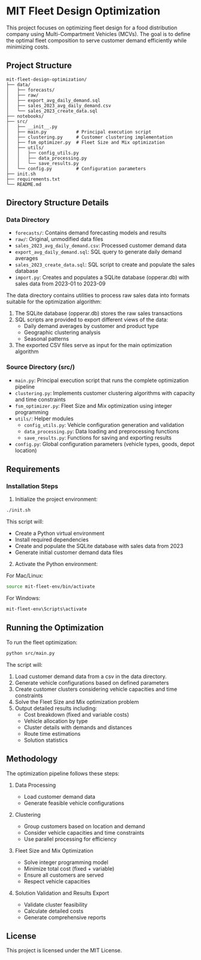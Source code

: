 # MIT Fleet Design Optimization

This project focuses on optimizing fleet design for a food distribution company using Multi-Compartment Vehicles (MCVs). The goal is to define the optimal fleet composition to serve customer demand efficiently while minimizing costs.

## Project Structure

```
mit-fleet-design-optimization/
├── data/
│   ├── forecasts/
│   ├── raw/
│   ├── export_avg_daily_demand.sql
│   ├── sales_2023_avg_daily_demand.csv
│   └── sales_2023_create_data.sql
├── notebooks/
├── src/
│   ├── __init__.py
│   ├── main.py           # Principal execution script
│   ├── clustering.py     # Customer clustering implementation
│   ├── fsm_optimizer.py  # Fleet Size and Mix optimization
│   ├── utils/
│   │   ├── config_utils.py
│   │   ├── data_processing.py
│   │   └── save_results.py
│   └── config.py         # Configuration parameters
├── init.sh
├── requirements.txt
└── README.md
```

## Directory Structure Details

### Data Directory
- `forecasts/`: Contains demand forecasting models and results
- `raw/`: Original, unmodified data files
- `sales_2023_avg_daily_demand.csv`: Processed customer demand data
- `export_avg_daily_demand.sql`: SQL query to generate daily demand averages
- `sales_2023_create_data.sql`: SQL script to create and populate the sales database
- `import.py`: Creates and populates a SQLite database (opperar.db) with sales data from 2023-01 to 2023-09

The data directory contains utilities to process raw sales data into formats suitable for the optimization algorithm:
1. The SQLite database (opperar.db) stores the raw sales transactions
2. SQL scripts are provided to export different views of the data:
   - Daily demand averages by customer and product type
   - Geographic clustering analysis
   - Seasonal patterns
3. The exported CSV files serve as input for the main optimization algorithm

### Source Directory (src/)
- `main.py`: Principal execution script that runs the complete optimization pipeline
- `clustering.py`: Implements customer clustering algorithms with capacity and time constraints
- `fsm_optimizer.py`: Fleet Size and Mix optimization using integer programming
- `utils/`: Helper modules
  - `config_utils.py`: Vehicle configuration generation and validation
  - `data_processing.py`: Data loading and preprocessing functions
  - `save_results.py`: Functions for saving and exporting results
- `config.py`: Global configuration parameters (vehicle types, goods, depot location)

## Requirements

### Installation Steps

1. Initialize the project environment:
```bash
./init.sh
```

This script will:
- Create a Python virtual environment
- Install required dependencies
- Create and populate the SQLite database with sales data from 2023
- Generate initial customer demand data files

2. Activate the Python environment:

For Mac/Linux:
```bash
source mit-fleet-env/bin/activate
```

For Windows:
```bash
mit-fleet-env\Scripts\activate
```

## Running the Optimization

To run the fleet optimization:
```bash
python src/main.py
```

The script will:
1. Load customer demand data from a csv in the data directory.
2. Generate vehicle configurations based on defined parameters
3. Create customer clusters considering vehicle capacities and time constraints
4. Solve the Fleet Size and Mix optimization problem
5. Output detailed results including:
   - Cost breakdown (fixed and variable costs)
   - Vehicle allocation by type
   - Cluster details with demands and distances
   - Route time estimations
   - Solution statistics

## Methodology

The optimization pipeline follows these steps:

1. Data Processing
   - Load customer demand data
   - Generate feasible vehicle configurations

2. Clustering
   - Group customers based on location and demand
   - Consider vehicle capacities and time constraints
   - Use parallel processing for efficiency

3. Fleet Size and Mix Optimization
   - Solve integer programming model
   - Minimize total cost (fixed + variable)
   - Ensure all customers are served
   - Respect vehicle capacities

4. Solution Validation and Results Export
   - Validate cluster feasibility
   - Calculate detailed costs
   - Generate comprehensive reports

## License

This project is licensed under the MIT License.
